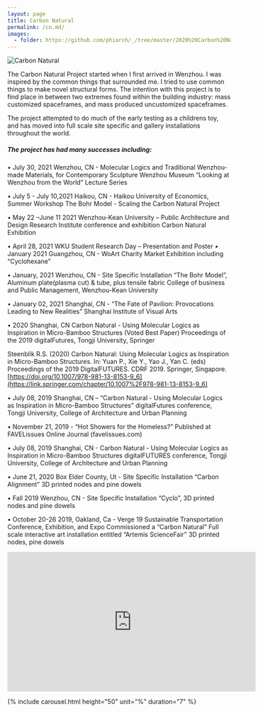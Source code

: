 ```yaml
---
layout: page
title: Carbon Natural
permalink: /cn.md/
images:
  - folder: https://github.com/phiarch/_/tree/master/2020%20Carbon%20Natural
---
```


![Carbon Natural](https://images.weserv.nl/?url=https://github.com/phiarch/_/blob/master/2020%20Carbon%20Natural/20210609.png?raw=true;h=100;output=jpg;q=15)


The Carbon Natural Project started when I first arrived in Wenzhou. I was inspired by the common things that surrounded me. I tried to use common things to make novel structural forms. The intention with this project is to find place in between two extremes found within the building industry: mass customized spaceframes, and mass produced uncustomized spaceframes.

The project attempted to do much of the early testing as a childrens toy, and has moved into full scale site specific and gallery installations throughout the world.

##### The project has had many successes including:

•	July 30, 2021 Wenzhou, CN - Molecular Logics and Traditional Wenzhou-made Materials, for Contemporary Sculpture Wenzhou Museum “Looking at Wenzhou from the World” Lecture Series

•	July 5 - July 10,2021 Haikou, CN - Haikou University of Economics, Summer Workshop The Bohr Model - Scaling the Carbon Natural Project

•	May 22 –June 11 2021 Wenzhou-Kean University – Public Architecture and Design Research Institute conference and exhibition Carbon Natural Exhibition

•	April 28, 2021 WKU Student Research Day – Presentation and Poster
•	January 2021 Guangzhou, CN - WoArt Charity Market Exhibition including “Cyclohexane”

•	January, 2021 Wenzhou, CN - Site Specific Installation “The Bohr Model”, Aluminum plate(plasma cut) & tube, plus tensile fabric College of business and Public Management, Wenzhou-Kean University

•	January 02, 2021 Shanghai, CN - “The Fate of Pavilion: Provocations Leading to New Realities” Shanghai Institute of Visual Arts

•	2020 Shanghai, CN Carbon Natural - Using Molecular Logics as Inspiration in Micro-Bamboo Structures (Voted Best Paper) Proceedings of the 2019 digitalFutures, Tongji University, Springer

Steenblik R.S. (2020) Carbon Natural: Using Molecular Logics as Inspiration in Micro-Bamboo Structures. In: Yuan P., Xie Y., Yao J., Yan C. (eds) Proceedings of the 2019 DigitalFUTURES. CDRF 2019. Springer, Singapore. [https://doi.org/10.1007/978-981-13-8153-9_6](https://link.springer.com/chapter/10.1007%2F978-981-13-8153-9_6)

•	July 08, 2019 Shanghai, CN – “Carbon Natural - Using Molecular Logics as Inspiration in Micro-Bamboo Structures” digitalFutures conference, Tongji University, College of Architecture and Urban Planning

•	November 21, 2019 - “Hot Showers for the Homeless?” Published at FAVELissues Online Journal (favelissues.com)

•	July 08, 2019 Shanghai, CN - Carbon Natural - Using Molecular Logics as Inspiration in Micro-Bamboo Structures digitalFUTURES conference, Tongji University, College of Architecture and Urban Planning

•	June 21, 2020 Box Elder County, Ut - Site Specific Installation “Carbon Alignment” 3D printed nodes and pine dowels

•	Fall 2019 Wenzhou, CN - Site Specific Installation “Cyclo”, 3D printed nodes and pine dowels

•	October 20-26 2019, Oakland, Ca - Verge 19 Sustainable Transportation Conference, Exhibition, and Expo Commissioned a “Carbon Natural” Full scale interactive art installation entitled “Artemis ScienceFair” 3D printed nodes, pine dowels


<iframe width="560" height="315" src="https://www.youtube.com/embed/videoseries?list=PLBtPB9RpflEYvlUZdvaaK-UrxbxCNMhNb" title="YouTube video player" frameborder="0" allow="accelerometer; autoplay; clipboard-write; encrypted-media; gyroscope; picture-in-picture" allowfullscreen></iframe>

{% include carousel.html height="50" unit="%" duration="7" %}
